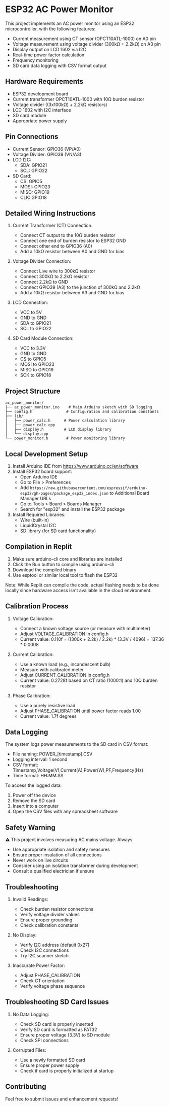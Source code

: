 # ESP32 AC Power Monitor

This project implements an AC power monitor using an ESP32 microcontroller, with the following features:
- Current measurement using CT sensor (OPCT10ATL-1000) on A0 pin
- Voltage measurement using voltage divider (300kΩ + 2.2kΩ) on A3 pin
- Display output on LCD 1602 via I2C
- Real-time power factor calculation
- Frequency monitoring
- SD card data logging with CSV format output

## Hardware Requirements
- ESP32 development board
- Current transformer OPCT10ATL-1000 with 10Ω burden resistor
- Voltage divider ((3x100kΩ) + 2.2kΩ resistors)
- LCD 1602 with I2C interface
- SD card module
- Appropriate power supply

## Pin Connections
- Current Sensor: GPIO36 (VP/A0)
- Voltage Divider: GPIO39 (VN/A3)
- LCD I2C: 
  - SDA: GPIO21
  - SCL: GPIO22
- SD Card:
  - CS: GPIO5
  - MOSI: GPIO23
  - MISO: GPIO19
  - CLK: GPIO18

## Detailed Wiring Instructions
1. Current Transformer (CT) Connection:
   - Connect CT output to the 10Ω burden resistor
   - Connect one end of burden resistor to ESP32 GND
   - Connect other end to GPIO36 (A0)
   - Add a 10kΩ resistor between A0 and GND for bias

2. Voltage Divider Connection:
   - Connect Live wire to 300kΩ resistor
   - Connect 300kΩ to 2.2kΩ resistor
   - Connect 2.2kΩ to GND
   - Connect GPIO39 (A3) to the junction of 300kΩ and 2.2kΩ
   - Add a 10kΩ resistor between A3 and GND for bias

3. LCD Connection:
   - VCC to 5V
   - GND to GND
   - SDA to GPIO21
   - SCL to GPIO22

4. SD Card Module Connection:
   - VCC to 3.3V
   - GND to GND
   - CS to GPIO5
   - MOSI to GPIO23
   - MISO to GPIO19
   - SCK to GPIO18

## Project Structure
```
ac_power_monitor/
├── ac_power_monitor.ino    # Main Arduino sketch with SD logging
├── config.h               # Configuration and calibration constants
├── lib/
│   ├── power_calc.h      # Power calculation library
│   ├── power_calc.cpp
│   ├── display.h         # LCD display library
│   └── display.cpp
└── power_monitor.h        # Power monitoring library
```

## Local Development Setup
1. Install Arduino IDE from https://www.arduino.cc/en/software
2. Install ESP32 board support:
   - Open Arduino IDE
   - Go to File > Preferences
   - Add `https://raw.githubusercontent.com/espressif/arduino-esp32/gh-pages/package_esp32_index.json` to Additional Board Manager URLs
   - Go to Tools > Board > Boards Manager
   - Search for "esp32" and install the ESP32 package
3. Install Required Libraries:
   - Wire (built-in)
   - LiquidCrystal I2C
   - SD library (for SD card functionality)


## Compilation in Replit
1. Make sure arduino-cli core and libraries are installed
2. Click the Run button to compile using arduino-cli
3. Download the compiled binary
4. Use esptool or similar local tool to flash the ESP32

Note: While Replit can compile the code, actual flashing needs to be done locally since hardware access isn't available in the cloud environment.

## Calibration Process
1. Voltage Calibration:
   - Connect a known voltage source (or measure with multimeter)
   - Adjust VOLTAGE_CALIBRATION in config.h
   - Current value: 0.110f = ((300k + 2.2k) / 2.2k) * (3.3V / 4096) = 137.36 * 0.0008

2. Current Calibration:
   - Use a known load (e.g., incandescent bulb)
   - Measure with calibrated meter
   - Adjust CURRENT_CALIBRATION in config.h
   - Current value: 0.2728f based on CT ratio (1000:1) and 10Ω burden resistor

3. Phase Calibration:
   - Use a purely resistive load
   - Adjust PHASE_CALIBRATION until power factor reads 1.00
   - Current value: 1.7f degrees

## Data Logging
The system logs power measurements to the SD card in CSV format:
- File naming: POWER_[timestamp].CSV
- Logging interval: 1 second
- CSV format: Timestamp,Voltage(V),Current(A),Power(W),PF,Frequency(Hz)
- Time format: HH:MM:SS

To access the logged data:
1. Power off the device
2. Remove the SD card
3. Insert into a computer
4. Open the CSV files with any spreadsheet software

## Safety Warning
⚠️ This project involves measuring AC mains voltage. Always:
- Use appropriate isolation and safety measures
- Ensure proper insulation of all connections
- Never work on live circuits
- Consider using an isolation transformer during development
- Consult a qualified electrician if unsure

## Troubleshooting
1. Invalid Readings:
   - Check burden resistor connections
   - Verify voltage divider values
   - Ensure proper grounding
   - Check calibration constants

2. No Display:
   - Verify I2C address (default 0x27)
   - Check I2C connections
   - Try I2C scanner sketch

3. Inaccurate Power Factor:
   - Adjust PHASE_CALIBRATION
   - Check CT orientation
   - Verify voltage phase sequence

## Troubleshooting SD Card Issues
1. No Data Logging:
   - Check SD card is properly inserted
   - Verify SD card is formatted as FAT32
   - Ensure proper voltage (3.3V) to SD module
   - Check SPI connections

2. Corrupted Files:
   - Use a newly formatted SD card
   - Ensure proper power supply
   - Check if card is properly initialized at startup


## Contributing
Feel free to submit issues and enhancement requests!
